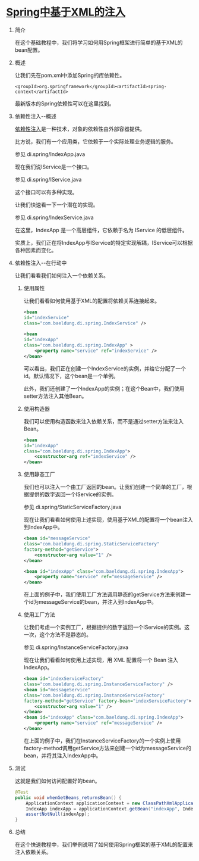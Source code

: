 # [Spring中基于XML的注入](https://www.baeldung.com/spring-xml-injection)

1. 简介

    在这个基础教程中，我们将学习如何用Spring框架进行简单的基于XML的bean配置。

2. 概述

    让我们先在pom.xml中添加Spring的库依赖性。

    `<groupId>org.springframework</groupId><artifactId>spring-context</artifactId>`

    最新版本的Spring依赖性可以在这里找到。

3. 依赖性注入--概述

    [依赖性注入](https://www.baeldung.com/inversion-control-and-dependency-injection-in-spring)是一种技术，对象的依赖性由外部容器提供。

    比方说，我们有一个应用类，它依赖于一个实际处理业务逻辑的服务。

    参见 di.spring/IndexApp.java

    现在我们说IService是一个接口。

    参见 di.spring/IService.java

    这个接口可以有多种实现。

    让我们快速看一下一个潜在的实现。

    参见 di.spring/IndexService.java

    在这里，IndexApp 是一个高层组件，它依赖于名为 IService 的低层组件。

    实质上，我们正在将IndexApp与IService的特定实现解耦，IService可以根据各种因素而变化。

4. 依赖性注入--在行动中

    让我们看看我们如何注入一个依赖关系。

    1. 使用属性

        让我们看看如何使用基于XML的配置将依赖关系连接起来。

        ```xml
        <bean 
        id="indexService" 
        class="com.baeldung.di.spring.IndexService" />
            
        <bean 
        id="indexApp" 
        class="com.baeldung.di.spring.IndexApp" >
            <property name="service" ref="indexService" />
        </bean>    
        ```

        可以看出，我们正在创建一个IndexService的实例，并给它分配了一个id。默认情况下，这个bean是一个单例。

        此外，我们还创建了一个IndexApp的实例；在这个Bean中，我们使用setter方法注入其他Bean。

    2. 使用构造器

        我们可以使用构造函数来注入依赖关系，而不是通过setter方法来注入Bean。

        ```xml
        <bean 
        id="indexApp" 
        class="com.baeldung.di.spring.IndexApp">
            <constructor-arg ref="indexService" />
        </bean>    
        ```

    3. 使用静态工厂

        我们也可以注入一个由工厂返回的bean。让我们创建一个简单的工厂，根据提供的数字返回一个IService的实例。

        参见 di.spring/StaticServiceFactory.java

        现在让我们看看如何使用上述实现，使用基于XML的配置将一个bean注入到IndexApp中。

        ```xml
        <bean id="messageService"
        class="com.baeldung.di.spring.StaticServiceFactory"
        factory-method="getService">
            <constructor-arg value="1" />
        </bean>   

        <bean id="indexApp" class="com.baeldung.di.spring.IndexApp">
            <property name="service" ref="messageService" />
        </bean>
        ```

        在上面的例子中，我们使用工厂方法调用静态的getService方法来创建一个id为messageService的bean，并注入到IndexApp中。

    4. 使用工厂方法

        让我们考虑一个实例工厂，根据提供的数字返回一个IService的实例。这一次，这个方法不是静态的。

        参见 di.spring/InstanceServiceFactory.java

        现在让我们看看如何使用上述实现，用 XML 配置将一个 Bean 注入 IndexApp。

        ```xml
        <bean id="indexServiceFactory" 
        class="com.baeldung.di.spring.InstanceServiceFactory" />
        <bean id="messageService"
        class="com.baeldung.di.spring.InstanceServiceFactory"
        factory-method="getService" factory-bean="indexServiceFactory">
            <constructor-arg value="1" />
        </bean>  
        <bean id="indexApp" class="com.baeldung.di.spring.IndexApp">
            <property name="service" ref="messageService" />
        </bean>
        ```

        在上面的例子中，我们在InstanceServiceFactory的一个实例上使用factory-method调用getService方法来创建一个id为messageService的bean，并将其注入IndexApp中。

5. 测试

    这就是我们如何访问配置好的bean。

    ```java
    @Test
    public void whenGetBeans_returnsBean() {
        ApplicationContext applicationContext = new ClassPathXmlApplicationContext("...");
        IndexApp indexApp = applicationContext.getBean("indexApp", IndexApp.class);
        assertNotNull(indexApp);
    }
    ```

6. 总结

    在这个快速教程中，我们举例说明了如何使用Spring框架的基于XML的配置来注入依赖关系。
